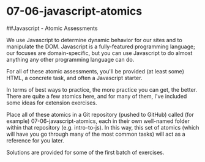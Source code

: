 # 07-06-javascript-atomics

##Javascript - Atomic Assessments

We use Javascript to determine dynamic behavior for our sites and to manipulate the DOM. Javascript is a fully-featured programming language; our focuses are domain-specific, but you can use Javascript to do almost anything any other programming language can do.

For all of these atomic assessments, you'll be provided (at least some) HTML, a concrete task, and often a Javascript starter.

In terms of best ways to practice, the more practice you can get, the better. There are quite a few atomics here, and for many of them, I've included some ideas for extension exercises.

Place all of these atomics in a Git repository (pushed to GitHub) called (for example) 07-06-javascript-atomics, each in their own well-named folder within that repository (e.g. intro-to-js). In this way, this set of atomics (which will have you go through many of the most common tasks) will act as a reference for you later.

Solutions are provided for some of the first batch of exercises.
